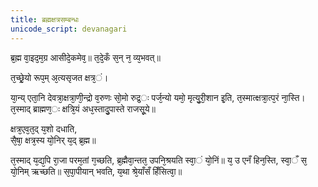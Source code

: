```yaml
---
title: ब्रह्मक्षत्रसम्बन्धः
unicode_script: devanagari
---
```


ब्र᳘ह्म वा᳘इद᳘म᳘ग्र आसीदे᳘कमेव᳘॥ त᳘दे᳘कँ स᳘न् न᳘ व्य᳘भवत्॥

त᳘च्छ्रे᳘यो रूप᳘म् अ᳘त्यसृजत क्षत्र᳘ं।  

या᳘न्य् एता᳘नि देवत्रा᳘क्षत्रा᳘णी᳘न्द्रो व᳘रुणः सो᳘मो रुद्र᳘ः पर्ज᳘न्यो यमो᳘ मृत्यु᳘री᳘शान इ᳘ति, त᳘स्मात्क्षत्रा᳘त्प᳘रं ना᳘स्ति।  
त᳘स्माद् ब्राह्मण᳘ः क्षत्रि᳘यं अध᳘स्तादु᳘पास्ते राजसू᳘ये॥

क्षत्र᳘एव᳘त᳘द् य᳘शो दधाति,  
सै᳘षा᳘ क्षत्र᳘स्य यो᳘निर् य᳘द् ब्र᳘ह्म॥

त᳘स्माद् य᳘द्य᳘पि रा᳘जा परम᳘तां ग᳘च्छति, ब्र᳘ह्मैवा᳘न्तत᳘ उपनि᳘श्रयति स्वा᳘ं यो᳘निं॥
य᳘ उ एनँ हिन᳘स्ति, स्वा᳘ँ स᳘ यो᳘निम् ऋच्छति॥ स᳘पा᳘पीयान् भवति, य᳘था श्रे᳘याँसँ हिँसित्वा᳘॥

